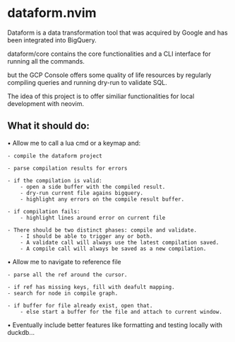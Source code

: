 # dataform.nvim

Dataform is a data transformation tool that was acquired by Google and has been integrated
into BigQuery.

dataform/core contains the core functionalities and a CLI interface for running all the
commands.

but the GCP Console offers some quality of life resources by regularly compiling queries
and running dry-run to validate SQL.

The idea of this project is to offer similiar functionalities for local development
with neovim.


## What it should do:

• Allow me to call a lua cmd or a keymap and:

    - compile the dataform project

    - parse compilation results for errors

    - if the compilation is valid:
        - open a side buffer with the compiled result.
        - dry-run current file agains bigquery.
        - highlight any errors on the compile result buffer.

    - if compilation fails:
        - highlight lines around error on current file

    - There should be two distinct phases: compile and validate.
        - I should be able to trigger any or both.
        - A validate call will always use the latest compilation saved.
        - A compile call will always be saved as a new compilation.

• Allow me to navigate to reference file

    - parse all the ref around the cursor.

    - if ref has missing keys, fill with deafult mapping.
    - search for node in compile graph.

    - if buffer for file already exist, open that.
        - else start a buffer for the file and attach to current window.

• Eventually include better features like formatting and testing locally with duckdb...

